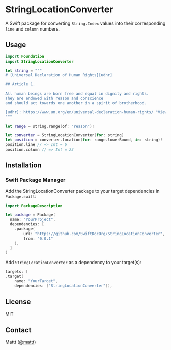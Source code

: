 # StringLocationConverter

A Swift package for converting `String.Index` values
into their corresponding `line` and `column` numbers.

## Usage

```swift doctest
import Foundation
import StringLocationConverter

let string = """
# [Universal Declaration of Human Rights][udhr]

## Article 1.

All human beings are born free and equal in dignity and rights.
They are endowed with reason and conscience
and should act towards one another in a spirit of brotherhood.

[udhr]: https://www.un.org/en/universal-declaration-human-rights/ "View full version"
"""

let range = string.range(of: "reason")!

let converter = StringLocationConverter(for: string)
let position = converter.location(for: range.lowerBound, in: string)!
position.line // => Int = 6
position.column // => Int = 23
```

## Installation

### Swift Package Manager

Add the StringLocationConverter package to your target dependencies in `Package.swift`:

```swift
import PackageDescription

let package = Package(
  name: "YourProject",
  dependencies: [
    .package(
        url: "https://github.com/SwiftDocOrg/StringLocationConverter",
        from: "0.0.1"
    ),
  ]
)
```

Add `StringLocationConverter` as a dependency to your target(s):

```swift
targets: [
.target(
    name: "YourTarget",
    dependencies: ["StringLocationConverter"]),
```

## License

MIT

## Contact

Mattt ([@mattt](https://twitter.com/mattt))
